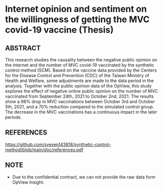 # Internet opinion and sentiment on the willingness of getting the MVC covid-19 vaccine (Thesis)

## ABSTRACT
This research studies the causality between the negative public opinion on the internet and the number of MVC covid-19 vaccinated by the synthetic control method (SCM). Based on the vaccine data provided by the Centers for the Disease Control and Prevention (CDC) of the Taiwan Ministry of Health and Welfare, some adjustments are made to the data period in the analysis. Together with the public opinion data of the OpView, this study explores the effect of negative online public opinion on the number of MVC vaccinated from September 24th, 2021 to October 2nd, 2021. The results show a 98% drop in MVC vaccinations between October 3rd and October 5th, 2021, and a 70% reduction compared to the simulated control group. The decrease in the MVC vaccinations has a continuous impact in the later periods.


## REFERENCES
https://github.com/syeven143818/synthetic-control-method/blob/main/doc/references.pdf

## NOTE
* Due to the confidential contract, we can not provide the raw data form OpView Insight.
